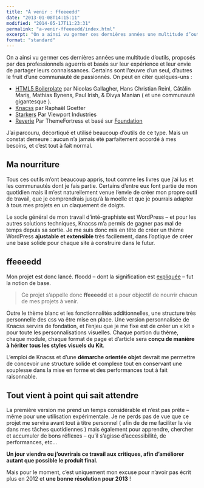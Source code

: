 ```yaml
---
title: "À venir : ffeeeedd"
date: "2013-01-08T14:15:11"
modified: "2014-05-17T11:23:31"
permalink: "a-venir-ffeeeedd/index.html"
excerpt: "On a ainsi vu germer ces dernières années une multitude d’outils, proposés par des professionnels aguerris et basés sur leur expérience et leur envie de partager leurs connaissances. Certains sont l’œuvre d’un seul, d’autres le fruit d’une communauté de passionnés. On peut en citer quelques-uns : HTML5 Boilerplate par Nicolas Gallagher, Hans Christian Reinl, Cãtãlin \[…\] [Lire la suite de «&nbsp;À venir : ffeeeedd&nbsp;» →](https://www.ffoodd.fr/a-venir-ffeeeedd/)"
format: "standard"
---
```

On a ainsi vu germer ces dernières années une multitude d’outils, proposés par des professionnels aguerris et basés sur leur expérience et leur envie de partager leurs connaissances. Certains sont l’œuvre d’un seul, d’autres le fruit d’une communauté de passionnés. On peut en citer quelques-uns :

* [HTML5 Boilerplate](http://html5boilerplate.com/) par Nicolas Gallagher, Hans Christian Reinl, Cãtãlin Mariş, Mathias Bynens, Paul Irish, & Divya Manian ( et une communauté gigantesque ).
* [Knacss](http://knacss.com/ "Knacss") par Raphaël Goetter
* [Starkers](http://viewportindustries.com/products/starkers/ "Viewport Industries’ Starkers") Par Viewport Industries
* [Reverie](http://themefortress.com/reverie/ "Reverie") Par ThemeFortress et basé sur [Foundation](http://foundation.zurb.com/)

J’ai parcouru, décortiqué et utilisé beaucoup d’outils de ce type. Mais un constat demeure : aucun n’a jamais été parfaitement accordé à mes besoins, et c’est tout à fait normal.

## Ma nourriture

Tous ces outils m’ont beaucoup appris, tout comme les livres que j’ai lus et les communautés dont je fais partie. Certains d’entre eux font partie de mon quotidien mais il m’est naturellement venue l’envie de créer mon propre outil de travail, que je comprendrais jusqu’à la moelle et que je pourrais adapter à tous mes projets en un claquement de doigts.

Le socle général de mon travail d’inté-graphiste est WordPress – et pour les autres solutions techniques, Knacss m’a permis de gagner pas mal de temps depuis sa sortie. Je me suis donc mis en tête de créer un thème WordPress **ajustable et extensible** très facilement, dans l’optique de créer une base solide pour chaque site à construire dans le futur.

## ffeeeedd

Mon projet est donc lancé. ffoodd – dont la signification est [expliquée](https://www.ffoodd.fr "Qu’est-ce que ffoodd ?") – fut la notion de base.

> Ce projet s’appelle donc **ffeeeedd** et a pour objectif de nourrir chacun de mes projets à venir.

Outre le thème blanc et les fonctionnalités additionnelles, une structure très personnelle des css va être mise en place. Une version personnalisée de Knacss servira de fondation, et l’enjeu que je me fixe est de créer un «&nbsp;kit&nbsp;» pour toute les personnalisations visuelles. Chaque portion du thème, chaque module, chaque format de page et d’article sera **conçu de manière à hériter tous les styles visuels du Kit**.

L’emploi de Knacss et d’une **démarche orientée objet** devrait me permettre de concevoir une structure solide et complexe tout en conservant une souplesse dans la mise en forme et des performances tout à fait raisonnable.

## Tout vient à point qui sait attendre

La première version me prend un temps considérable et n’est pas prête – même pour une utilisation expérimentale. Je ne perds pas de vue que ce projet me servira avant tout à titre personnel ( afin de de me faciliter la vie dans mes tâches quotidiennes ) mais également pour apprendre, chercher et accumuler de bons réflexes – qu’il s’agisse d’accessibilité, de performances, etc…

**Un jour viendra ou j’ouvrirais ce travail aux critiques, afin d’améliorer autant que possible le produit final.**

Mais pour le moment, c’est uniquement mon excuse pour n’avoir pas écrit plus en 2012 et **une bonne résolution pour 2013** !